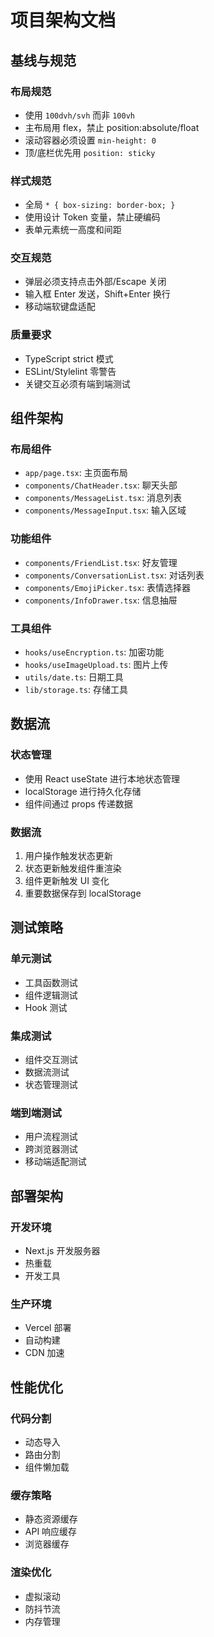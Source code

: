 # 项目架构文档

## 基线与规范

### 布局规范
- 使用 `100dvh/svh` 而非 `100vh`
- 主布局用 flex，禁止 position:absolute/float
- 滚动容器必须设置 `min-height: 0`
- 顶/底栏优先用 `position: sticky`

### 样式规范
- 全局 `* { box-sizing: border-box; }`
- 使用设计 Token 变量，禁止硬编码
- 表单元素统一高度和间距

### 交互规范
- 弹层必须支持点击外部/Escape 关闭
- 输入框 Enter 发送，Shift+Enter 换行
- 移动端软键盘适配

### 质量要求
- TypeScript strict 模式
- ESLint/Stylelint 零警告
- 关键交互必须有端到端测试

## 组件架构

### 布局组件
- `app/page.tsx`: 主页面布局
- `components/ChatHeader.tsx`: 聊天头部
- `components/MessageList.tsx`: 消息列表
- `components/MessageInput.tsx`: 输入区域

### 功能组件
- `components/FriendList.tsx`: 好友管理
- `components/ConversationList.tsx`: 对话列表
- `components/EmojiPicker.tsx`: 表情选择器
- `components/InfoDrawer.tsx`: 信息抽屉

### 工具组件
- `hooks/useEncryption.ts`: 加密功能
- `hooks/useImageUpload.ts`: 图片上传
- `utils/date.ts`: 日期工具
- `lib/storage.ts`: 存储工具

## 数据流

### 状态管理
- 使用 React useState 进行本地状态管理
- localStorage 进行持久化存储
- 组件间通过 props 传递数据

### 数据流
1. 用户操作触发状态更新
2. 状态更新触发组件重渲染
3. 组件更新触发 UI 变化
4. 重要数据保存到 localStorage

## 测试策略

### 单元测试
- 工具函数测试
- 组件逻辑测试
- Hook 测试

### 集成测试
- 组件交互测试
- 数据流测试
- 状态管理测试

### 端到端测试
- 用户流程测试
- 跨浏览器测试
- 移动端适配测试

## 部署架构

### 开发环境
- Next.js 开发服务器
- 热重载
- 开发工具

### 生产环境
- Vercel 部署
- 自动构建
- CDN 加速

## 性能优化

### 代码分割
- 动态导入
- 路由分割
- 组件懒加载

### 缓存策略
- 静态资源缓存
- API 响应缓存
- 浏览器缓存

### 渲染优化
- 虚拟滚动
- 防抖节流
- 内存管理
